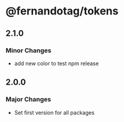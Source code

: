 # @fernandotag/tokens

## 2.1.0

### Minor Changes

- add new color to test npm release

## 2.0.0

### Major Changes

- Set first version for all packages
